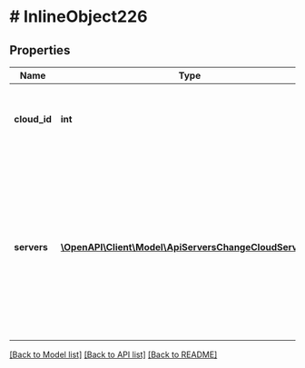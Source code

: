 # # InlineObject226

## Properties

Name | Type | Description | Notes
------------ | ------------- | ------------- | -------------
**cloud_id** | **int** | The cloud/zone ID we are moving the set of servers to | [optional]
**servers** | [**\OpenAPI\Client\Model\ApiServersChangeCloudServers[]**](ApiServersChangeCloudServers.md) | A JSON array of source: and target: server ids to be moved. If the target is blank Morpheus will automatically try to match by the servers unique or externalId | [optional]

[[Back to Model list]](../../README.md#models) [[Back to API list]](../../README.md#endpoints) [[Back to README]](../../README.md)
